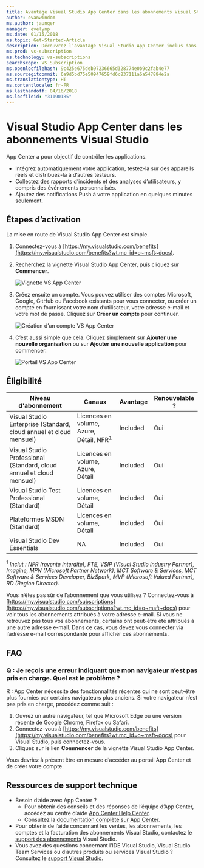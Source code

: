 ```yaml
---
title: Avantage Visual Studio App Center dans les abonnements Visual Studio | Microsoft Docs
author: evanwindom
ms.author: jaunger
manager: evelynp
ms.date: 01/15/2018
ms.topic: Get-Started-Article
description: Découvrez l’avantage Visual Studio App Center inclus dans les abonnements Visual Studio.
ms.prod: vs-subscription
ms.technology: vs-subscriptions
searchscope: VS Subscription
ms.openlocfilehash: 9c425e675deb97236665d328774e0b9c2fab4e77
ms.sourcegitcommit: 6a9d5bd75e50947659fd6c837111a6a547884e2a
ms.translationtype: HT
ms.contentlocale: fr-FR
ms.lasthandoff: 04/16/2018
ms.locfileid: "31190185"
---
```

# <a name="visual-studio-app-center-in-visual-studio-subscriptions"></a>Visual Studio App Center dans les abonnements Visual Studio

App Center a pour objectif de contrôler les applications.

-  Intégrez automatiquement votre application, testez-la sur des appareils réels et distribuez-la à d’autres testeurs.
-  Collectez des rapports d’incidents et des analyses d’utilisateurs, y compris des événements personnalisés.
-  Ajoutez des notifications Push à votre application en quelques minutes seulement.

## <a name="activation-steps"></a>Étapes d’activation
La mise en route de Visual Studio App Center est simple. 
1.  Connectez-vous à [https://my.visualstudio.com/benefits](https://my.visualstudio.com/benefits?wt.mc_id=o~msft~docs).

2. Recherchez la vignette Visual Studio App Center, puis cliquez sur **Commencer**.

    ![Vignette VS App Center](_img/vs-app-center/vs-app-center-tile.png)

3. Créez ensuite un compte.  Vous pouvez utiliser des comptes Microsoft, Google, GitHub ou Facebook existants pour vous connecter, ou créer un compte en fournissant votre nom d’utilisateur, votre adresse e-mail et votre mot de passe.  Cliquez sur **Créer un compte** pour continuer. 

    ![Création d’un compte VS App Center](_img/vs-app-center/vs-app-center-create-account.png)

4. C’est aussi simple que cela.  Cliquez simplement sur **Ajouter une nouvelle organisation** ou sur **Ajouter une nouvelle application** pour commencer.

    ![Portail VS App Center](_img/vs-app-center/vs-app-center-portal.png)

## <a name="eligibility"></a>Éligibilité
| Niveau d'abonnement                                                 |     Canaux                                            | Avantage                                                          | Renouvelable ?    |
|--------------------------------------------------------------------|---------------------------------------------------------|------------------------------------------------------------------|---------------|
| Visual Studio Enterprise (Standard, cloud annuel et cloud mensuel)   | Licences en volume, Azure, Détail, NFR<sup>1</sup> | Included       |  Oui          |
| Visual Studio Professional (Standard, cloud annuel et cloud mensuel) | Licences en volume, Azure, Détail                                       | Included                                                            |Oui |
| Visual Studio Test Professional (Standard)                         | Licences en volume, Détail                                              | Included                                                            |Oui |
| Plateformes MSDN (Standard)                                          | Licences en volume, Détail                                              | Included                                                            |Oui |
| Visual Studio Dev Essentials | NA  | Included                                                            |Oui |


<sup>1</sup> *Inclut : NFR (revente interdite), FTE, VSIP (Visual Studio Industry Partner), Imagine, MPN (Microsoft Partner Network), MCT Software & Services, MCT Software & Services Developer, BizSpark, MVP (Microsoft Valued Partner), RD (Region Director).*

Vous n’êtes pas sûr de l’abonnement que vous utilisez ?  Connectez-vous à [https://my.visualstudio.com/subscriptions](https://my.visualstudio.com/subscriptions?wt.mc_id=o~msft~docs) pour voir tous les abonnements attribués à votre adresse e-mail. Si vous ne retrouvez pas tous vos abonnements, certains ont peut-être été attribués à une autre adresse e-mail.  Dans ce cas, vous devez vous connecter via l’adresse e-mail correspondante pour afficher ces abonnements. 

## <a name="frequently-asked-questions"></a>FAQ

### <a name="q--i-get-an-error-that-my-browser-is-unsupported--whats-wrong"></a>Q : Je reçois une erreur indiquant que mon navigateur n’est pas pris en charge.  Quel est le problème ? 
R : App Center nécessite des fonctionnalités récentes qui ne sont peut-être plus fournies par certains navigateurs plus anciens.  Si votre navigateur n’est pas pris en charge, procédez comme suit :
1.  Ouvrez un autre navigateur, tel que Microsoft Edge ou une version récente de Google Chrome, Firefox ou Safari.  
2.  Connectez-vous à [https://my.visualstudio.com/benefits](https://my.visualstudio.com/benefits?wt.mc_id=o~msft~docs) pour Visual Studio, puis connectez-vous. 
3.  Cliquez sur le lien **Commencer** de la vignette Visual Studio App Center. 

Vous devriez à présent être en mesure d’accéder au portail App Center et de créer votre compte. 

## <a name="support-resources"></a>Ressources de support technique
-  Besoin d’aide avec App Center ?  
    - Pour obtenir des conseils et des réponses de l’équipe d’App Center, accédez au centre d’aide [App Center Help Center](https://intercom.help/appcenter/). 
    - Consultez la [documentation complète sur App Center](/appcenter/). 
-  Pour obtenir de l’aide concernant les ventes, les abonnements, les comptes et la facturation des abonnements Visual Studio, contactez le [support des abonnements](https://www.visualstudio.com/subscriptions/support/) Visual Studio.
-  Vous avez des questions concernant l’IDE Visual Studio, Visual Studio Team Services ou d’autres produits ou services Visual Studio ?  Consultez le [support Visual Studio](https://www.visualstudio.com/support/). 
